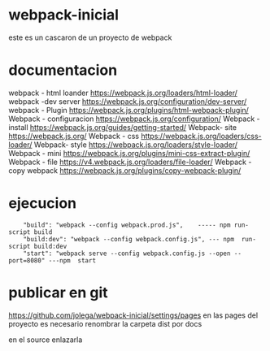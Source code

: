 # webpack-inicial
este es un cascaron de un proyecto de webpack



# documentacion 
webpack - html loander	https://webpack.js.org/loaders/html-loader/
webpack -dev server	https://webpack.js.org/configuration/dev-server/
webpack - Plugin	https://webpack.js.org/plugins/html-webpack-plugin/
Webpack - configuracion	https://webpack.js.org/configuration/
Webpack -install	https://webpack.js.org/guides/getting-started/
Webpack- site	https://webpack.js.org/
Webpack - css 	https://webpack.js.org/loaders/css-loader/
Webpack- style	https://webpack.js.org/loaders/style-loader/
Webpack - mini	https://webpack.js.org/plugins/mini-css-extract-plugin/
Webpack - file	https://v4.webpack.js.org/loaders/file-loader/
Webpack - copy webpack	https://webpack.js.org/plugins/copy-webpack-plugin/

# ejecucion 
```
    "build": "webpack --config webpack.prod.js",    ----- npm run-script build
    "build:dev": "webpack --config webpack.config.js", --- npm  run-script build:dev
    "start": "webpack serve --config webpack.config.js --open --port=8080" ---npm  start 
```

# publicar en git   
https://github.com/jolega/webpack-inicial/settings/pages
en las pages del proyecto es necesario renombrar la carpeta dist por docs 

en el source enlazarla 